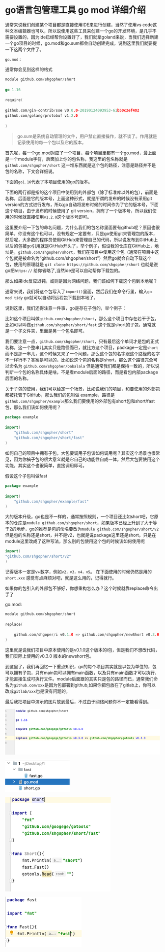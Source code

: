# go语言包管理工具 go mod 详细介绍

通常来说我们创建某个项目都是直接使用IDE来进行创建，当然了使用vs code这种文本编辑器也可以，所以说使用这些工具来创建一个go的开发环境，是几乎不需要设置的，因为ide已经帮你设置好了，我们就拿goland来说，当我们选择新建一个go项目的时候，go.mod和go.sum都会自动创建完成，说到这里我们就要提一下这两个文件了。

`go.mod` :

通常你会见到这样的格式

```go
module github.com/shgopher/short

go 1.16

require(

github.com/gin-contrib/sse v0.0.0-20190124093953-61b50c2ef482
github.com/golang/protobuf v1.2.0

)
```
> go.sum是系统自动管理的文件，用户禁止直接操作，就不谈了。作用就是记录使用的每一个包以及它的版本。

首先呢，每一个go.mod对应了一个项目，每个项目里都有一个go.mod，最上面是一个module字符，后面加上你的包名称，我这里的包名称就是 `github.com/shgopher/short` 这一堆东西就是这个包的路径，注意是路径并不是包的名称，下文会详细说。

下面的`go1.16`代表了本项目使用的go的版本。

下面的两行都是指的这个项目中使用到的外部包（除了标准库以外的包），前面是名称，后面是它的版本号，上面这种形式，就是所谓的发布的时候没有采用git version的方式进行发布，所以go自动将发布时候的时间作为了它的版本号，下面这个项目，由于发布的时候使用了 git version，拥有了一个版本号，所以我们使用的时候就直接使用`v1.2.0`这个版本号即可。

这里要介绍一下包的命名问题，为什么我们的包名称里面要有github呢？原因也很简单，你没有这个也可以，没有规定一定要有，只是go使用git来管理包的版本，然后呢，大多数的程序员使用GitHub来管理自己的代码，所以说发布到GitHub上以后的包被go引用就是GitHub开头了，举个例子，假设我的仓库在GitHub上，地址是，`github.com/shgopher/short`，我们在项目中使用这个包（通常在项目中这个包就是被命名为“github.com/shgopher/short”）然后go就会自动下载这个包，使用的原理就是 `git clone https://github.com/shgopher/short` 也就是说go把`https://` 给你省略了,当然ide是可以自动帮你下载包的。

那么如果ide反应迟钝，或则是因为网络问题，我们该如何下载这个包到本地呢？

通常来说，我们将这个包写入了`import()`里面，然后我们在命令行里，输入`go mod tidy` go就可以自动将远程包下载到本地了。

说到这里，我们还得注意一件事，go是存在子包的，举个例子：

比如这个项目叫做`github.com/shgopher/short`，那么这个项目中存在若干子包，比如可以叫做`github.com/shgopher/short/fast` 这个就是short的子包，通常就是一个子文件夹，里面是另一个包名即可。

我们要注意一点，`github.com/shgopher/short`，只有最后这个单词才是包的正式名称，这一个整串儿其实只是路径而已，就比方这个项目，package一定是`short`而不是那一串儿，这个时候又来了一个问题，那么这个包的名字跟这个路径的名字不一样行不？答案是可以的，比如说这个包的名称是short，那么这个路径完全可以命名为 `github.com/shgopher/babalala` 但是通常我们都是保持一致的，所以说判断一个包的名称具体是啥，不是看module后面的路径，而是看包内部package后面的名称。

关于子包的使用，我们可以给定一个场景，比如说我们的项目，和要使用的外部包都被托管于GitHub，那么我们的包叫做 example，路径是 `github.com/shgopher/example`那么我们要使用的外部包有short包和short/fast包，那么我们该如何使用呢？

```go
package example

import(
    "github.com/shgopher/short"
    "github.com/shgopher/short/fast"
)
```

如何自己的项目中拥有子包，大包要调用子包该如何调用呢？其实这个场景也很常见，因为你搞子包的很大意义就是它自己的功能性自成一体，然后大包要使用这个功能，其实这个也很简单，直接调用即可。

假设这个子包叫做fast

```go
package example

import(
    "github.com/shgopher/example/fast"
)
```

大的版本升级，go也是不一样的，通常按照规则，一个项目还比如short吧，它原本的仓库是`module github.com/shgopher/short`，如果版本已经上升到了大于等于2的地步，go的推荐是包的命名要改为`module github.com/shgopher/short/v2`但是包的名称还是short，并不是v2，也就是说package这里还是short，只是在module这里改成了这种写法，那么别的包使用这个包的时候该如何使用呢

```go
import(
"github.com/shgopher/short/v2"
)
```
记得版本一定是v+数字，例如`v2，v3，v4，v5`。
在下面使用的时候仍然是用的`short.xxx`
感觉有点麻烦对吧，就是这么用的，记得就行。

如果你的包引入的外部包不够好，你想重构怎么办？这个时候就靠replace命令出手了

go.mod:

```go
module github.com/shgopher/short

replace(

    github.com/shgoper/i v0.1.0 => github.com/shgopher/newShort v0.3.0
)

```
这里就是说我们项目中原本使用的是v0.1.0这个版本的i包，但是我们不想改代码，我们实际上使用的v0.3.0 版本的newshort包。

到这里了，我们再回忆一下重点知识，go的每个项目其实就是以包为单位的，包可以拥有子包，只有main包可以拥有main函数，以及只有main函数才可以执行，才能直接生成可执行文件。module后面跟的其实只是包的路径而已，通常我们命名为`github.com/xxx`是因为包部署到github,如果你把包放在了gitlab上，你可以改成`gitlab/xxx`也是没有问题的。

最后我把项目中演示的图片放到最后，不过由于网络问题你不一定能看得到。

![2.1.png](./resource/2.1.png)

![2.2.png](./resource/2.2.png)

![2.3.png](./resource/2.3.png)

![2.4.png](./resource/2.4.png)